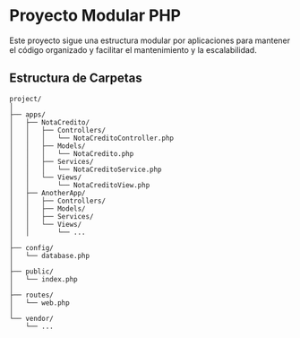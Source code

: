 # Proyecto Modular PHP

Este proyecto sigue una estructura modular por aplicaciones para mantener el código organizado y facilitar el mantenimiento y la escalabilidad.

## Estructura de Carpetas

```plaintext
project/
│
├── apps/
│   ├── NotaCredito/
│   │   ├── Controllers/
│   │   │   └── NotaCreditoController.php
│   │   ├── Models/
│   │   │   └── NotaCredito.php
│   │   ├── Services/
│   │   │   └── NotaCreditoService.php
│   │   └── Views/
│   │       └── NotaCreditoView.php
│   ├── AnotherApp/
│   │   ├── Controllers/
│   │   ├── Models/
│   │   ├── Services/
│   │   └── Views/
│   │       └── ...
│
├── config/
│   └── database.php
│
├── public/
│   └── index.php
│
├── routes/
│   └── web.php
│
└── vendor/
    └── ...
